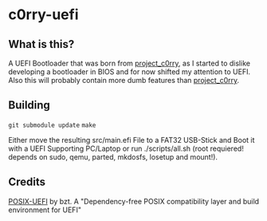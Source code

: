 # c0rry-uefi

## What is this?
A UEFI Bootloader that was born from [project_c0rry](https://github.com/1nekomata/project_c0rry),
as I started to dislike developing a bootloader in BIOS and for now shifted my attention to UEFI.
Also this will probably contain more dumb features than [project_c0rry](https://github.com/1nekomata/project_c0rry).

## Building

`git submodule update`
`make`

Either move the resulting src/main.efi File to a FAT32 USB-Stick and Boot it with a UEFI Supporting PC/Laptop or run ./scripts/all.sh (root requiered! depends on sudo, qemu, parted, mkdosfs, losetup and mount!). 

## Credits

[POSIX-UEFI](https://gitlab.com/bztsrc/posix-uefi) by bzt. A "Dependency-free POSIX compatibility layer and build environment for UEFI"
